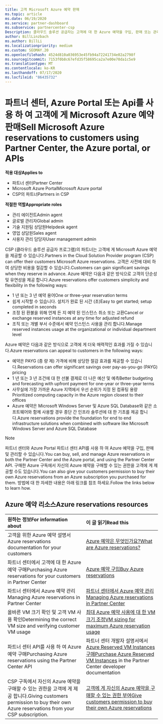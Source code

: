 ```yaml
---
title: 고객 Microsoft Azure 예약 판매
ms.topic: article
ms.date: 06/19/2020
ms.service: partner-dashboard
ms.subservice: partnercenter-csp
Description: 클라우드 솔루션 공급자는 고객에 대 한 Azure 예약을 구입, 판매 또는 관리할 수 있습니다. 파트너 센터, Azure Portal 또는 파트너 센터 API를 사용 합니다.
author: BillLinzbach
ms.author: BillLi
ms.localizationpriority: medium
ms.custom: SEOMAY.20
ms.openlocfilehash: 4524d810a036953e45fb94a72241734e02a2798f
ms.sourcegitcommit: 7153f0b8c67efd35f58695ca2a7e00e70da1c5e9
ms.translationtype: MT
ms.contentlocale: ko-KR
ms.lasthandoff: 07/17/2020
ms.locfileid: "86435732"
---
```

# <a name="sell-microsoft-azure-reservations-to-customers-using-partner-center-the-azure-portal-or-apis"></a><span data-ttu-id="baaaf-104">파트너 센터, Azure Portal 또는 Api를 사용 하 여 고객에 게 Microsoft Azure 예약 판매</span><span class="sxs-lookup"><span data-stu-id="baaaf-104">Sell Microsoft Azure reservations to customers using Partner Center, the Azure portal, or APIs</span></span>

<span data-ttu-id="baaaf-105">**적용 대상**</span><span class="sxs-lookup"><span data-stu-id="baaaf-105">**Applies to**</span></span>

- <span data-ttu-id="baaaf-106">파트너 센터</span><span class="sxs-lookup"><span data-stu-id="baaaf-106">Partner Center</span></span>
- <span data-ttu-id="baaaf-107">Microsoft Azure Portal</span><span class="sxs-lookup"><span data-stu-id="baaaf-107">Microsoft Azure portal</span></span>
- <span data-ttu-id="baaaf-108">CSP의 파트너</span><span class="sxs-lookup"><span data-stu-id="baaaf-108">Partners in CSP</span></span>

<span data-ttu-id="baaaf-109">**적절한 역할**</span><span class="sxs-lookup"><span data-stu-id="baaaf-109">**Appropriate roles**</span></span>

- <span data-ttu-id="baaaf-110">관리 에이전트</span><span class="sxs-lookup"><span data-stu-id="baaaf-110">Admin agent</span></span>
- <span data-ttu-id="baaaf-111">글로벌 관리자</span><span class="sxs-lookup"><span data-stu-id="baaaf-111">Global admin</span></span>
- <span data-ttu-id="baaaf-112">기술 지원팀 상담원</span><span class="sxs-lookup"><span data-stu-id="baaaf-112">Helpdesk agent</span></span>
- <span data-ttu-id="baaaf-113">영업 상담원</span><span class="sxs-lookup"><span data-stu-id="baaaf-113">Sales agent</span></span>
- <span data-ttu-id="baaaf-114">사용자 관리 담당자</span><span class="sxs-lookup"><span data-stu-id="baaaf-114">User management admin</span></span>

<span data-ttu-id="baaaf-115">CSP (클라우드 솔루션 공급자 프로그램)의 파트너는 고객에 게 Microsoft Azure 예약을 제공할 수 있습니다.</span><span class="sxs-lookup"><span data-stu-id="baaaf-115">Partners in the Cloud Solution Provider program (CSP) can offer their customers Microsoft Azure reservations.</span></span> <span data-ttu-id="baaaf-116">고객은 사전에 대비 하 여 상당한 비용을 절감할 수 있습니다.</span><span class="sxs-lookup"><span data-stu-id="baaaf-116">Customers can gain significant savings when they reserve in advance.</span></span> <span data-ttu-id="baaaf-117">Azure 예약은 다음과 같은 방식으로 고객의 단순성 및 유연성을 제공 합니다.</span><span class="sxs-lookup"><span data-stu-id="baaaf-117">Azure reservations offer customers simplicity and flexibility in the following ways:</span></span>

- <span data-ttu-id="baaaf-118">1 년 또는 3 년 예약 용어</span><span class="sxs-lookup"><span data-stu-id="baaaf-118">One or three-year reservation terms</span></span>
- <span data-ttu-id="baaaf-119">쉽게 시작할 수 있습니다. 설치가 완료 된 시간 (초)</span><span class="sxs-lookup"><span data-stu-id="baaaf-119">Easy to get started; setup completed in seconds</span></span>
- <span data-ttu-id="baaaf-120">조정 된 환불을 위해 언제 든 지 예약 된 인스턴스 취소 또는 교환</span><span class="sxs-lookup"><span data-stu-id="baaaf-120">Cancel or exchange reserved instances at any time for adjusted refund</span></span>
- <span data-ttu-id="baaaf-121">조직 또는 개별 부서 수준에서 예약 인스턴스 사용을 관리 합니다.</span><span class="sxs-lookup"><span data-stu-id="baaaf-121">Manage reserved instances usage at the organizational or individual department level</span></span> 

<span data-ttu-id="baaaf-122">Azure 예약은 다음과 같은 방식으로 고객에 게 더욱 매력적인 효과를 가질 수 있습니다.</span><span class="sxs-lookup"><span data-stu-id="baaaf-122">Azure reservations can appeal to customers in the following ways:</span></span>

- <span data-ttu-id="baaaf-123">예약은 PAYG (종 량 제) 가격에 비해 상당한 절감 효과를 제공할 수 있습니다.</span><span class="sxs-lookup"><span data-stu-id="baaaf-123">Reservations can offer significant savings over pay-as-you-go (PAYG) pricing</span></span>
- <span data-ttu-id="baaaf-124">1 년 또는 3 년 조건에 대 한 선불 결제로 더 나은 예산 및 예측</span><span class="sxs-lookup"><span data-stu-id="baaaf-124">Better budgeting and forecasting with upfront payment for one-year or three-year terms</span></span>
- <span data-ttu-id="baaaf-125">사무실에 가장 가까운 Azure 지역에서 우선 순위가 지정 된 컴퓨팅 용량</span><span class="sxs-lookup"><span data-stu-id="baaaf-125">Prioritized computing capacity in the Azure region closest to their offices</span></span>
- <span data-ttu-id="baaaf-126">Azure 예약은 Microsoft Windows Server 및 Azure SQL Database와 같은 소프트웨어와 함께 사용할 경우 종단 간 인프라 솔루션에 대 한 기초를 제공 합니다.</span><span class="sxs-lookup"><span data-stu-id="baaaf-126">Azure reservations provide the foundation for end to end infrastructure solutions when combined with software like Microsoft Windows Server and Azure SQL Database</span></span>

>[!NOTE]
> <span data-ttu-id="baaaf-127">파트너 센터와 Azure Portal 파트너 센터 API를 사용 하 여 Azure 예약을 구입, 판매 및 관리할 수 있습니다.</span><span class="sxs-lookup"><span data-stu-id="baaaf-127">You can buy, sell, and manage Azure reservations in both the Partner Center and the Azure portal, and using the Partner Center API.</span></span> <span data-ttu-id="baaaf-128">구매한 Azure 구독에서 자신의 Azure 예약을 구매할 수 있는 권한을 고객에 게 제공할 수도 있습니다.</span><span class="sxs-lookup"><span data-stu-id="baaaf-128">You can also give your customers permission to buy their own Azure reservations from an Azure subscription you purchased for them.</span></span> <span data-ttu-id="baaaf-129">방법에 대 한 자세한 내용은 아래 링크를 참조 하세요.</span><span class="sxs-lookup"><span data-stu-id="baaaf-129">Follow the links below to learn how.</span></span>

## <a name="azure-reservations-resources"></a><span data-ttu-id="baaaf-130">Azure 예약 리소스</span><span class="sxs-lookup"><span data-stu-id="baaaf-130">Azure reservations resources</span></span>

|<span data-ttu-id="baaaf-131">**원하는 정보**</span><span class="sxs-lookup"><span data-stu-id="baaaf-131">**For information about**</span></span>   |<span data-ttu-id="baaaf-132">**이 글 읽기**</span><span class="sxs-lookup"><span data-stu-id="baaaf-132">**Read this**</span></span>    |
|:-----------------------------|:-----------------|
| <span data-ttu-id="baaaf-133">고객을 위한 Azure 예약 설명서</span><span class="sxs-lookup"><span data-stu-id="baaaf-133">Azure reservations documentation for your customers</span></span> | [<span data-ttu-id="baaaf-134">Azure 예약은 무엇인가요?</span><span class="sxs-lookup"><span data-stu-id="baaaf-134">What are Azure reservations?</span></span>](https://docs.microsoft.com/azure/billing/billing-save-compute-costs-reservations)
|<span data-ttu-id="baaaf-135">파트너 센터에서 고객에 대 한 Azure 예약 구매</span><span class="sxs-lookup"><span data-stu-id="baaaf-135">Purchasing Azure reservations for your customers in Partner Center</span></span>   |[<span data-ttu-id="baaaf-136">Azure 예약 구입</span><span class="sxs-lookup"><span data-stu-id="baaaf-136">Buy Azure reservations</span></span>](azure-reservations-buying.md)
|<span data-ttu-id="baaaf-137">파트너 센터에서 Azure 예약 관리</span><span class="sxs-lookup"><span data-stu-id="baaaf-137">Managing Azure reservations in Partner Center</span></span> | [<span data-ttu-id="baaaf-138">파트너 센터에서 Azure 예약 관리</span><span class="sxs-lookup"><span data-stu-id="baaaf-138">Managing Azure reservations in Partner Center</span></span>](azure-reservations-manage.md)
|<span data-ttu-id="baaaf-139">올바른 VM 크기 확인 및 고객 VM 사용 확인</span><span class="sxs-lookup"><span data-stu-id="baaaf-139">Determining the correct VM size and verifying customer VM usage</span></span>   |[<span data-ttu-id="baaaf-140">최대 Azure 예약 사용에 대 한 VM 크기 조정</span><span class="sxs-lookup"><span data-stu-id="baaaf-140">VM sizing for maximum Azure reservation usage</span></span>](azure-usage.md)   |
|<span data-ttu-id="baaaf-141">파트너 센터 API를 사용 하 여 Azure 예약 구매</span><span class="sxs-lookup"><span data-stu-id="baaaf-141">Purchasing Azure reservations using the Partner Center API</span></span> | <span data-ttu-id="baaaf-142">파트너 센터 개발자 설명서에서 [Azure Reserved VM Instances 구매](https://docs.microsoft.com/partner-center/develop/purchase-azure-reservations)</span><span class="sxs-lookup"><span data-stu-id="baaaf-142">[Purchase Azure Reserved VM Instances](https://docs.microsoft.com/partner-center/develop/purchase-azure-reservations) in the Partner Center developer documentation</span></span>   |
|<span data-ttu-id="baaaf-143">CSP 구독에서 자신의 Azure 예약을 구매할 수 있는 권한을 고객에 게 제공 합니다.</span><span class="sxs-lookup"><span data-stu-id="baaaf-143">Giving customers permission to buy their own Azure reservations from your CSP subscription.</span></span> | [<span data-ttu-id="baaaf-144">고객에 게 자신의 Azure 예약을 구매할 수 있는 권한 부여</span><span class="sxs-lookup"><span data-stu-id="baaaf-144">Give customers permission to buy their own Azure reservations</span></span>](give-customers-permission.md)   |

